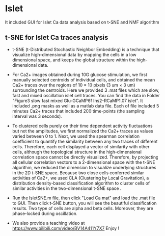 # Islet
It included GUI for Islet Ca data analysis based on t-SNE and NMF algorithm

## t-SNE for Islet Ca traces analysis
- t-SNE (t-Distributed Stochastic Neighbor Embedding) is a technique that visualize high-dimensional data by mapping the cells in a low dimensional space, and keeps the global structure within the high-dimensional data.

- For Ca2+ images obtained during 10G glucose stimulation, we first manually selected centroids of individual cells, and obtained the mean Ca2+ traces over the regions of 10 × 10 pixels  (3 um × 3 um) surrounding the centroids. Here we provided 3 .mat files which are slow, fast and mixed oscillation islet cell traces. You can find the data in  Folder "Figure3 slow fast mixed  Glu-GCaMP6f Ins2-RCaMP1.07 islet". It included .png masks as well as a matlab data file. Each of file included  5 minutes Ca2+ traces that included 200 time-points (the sampling interval was 3 seconds).

- To clustered cells purely on their time dependent activity fluctuations but not the amplitudes, we first normalized the Ca2+ traces as values varied between 0 to 1. Next, we used the spearman correlation coefficient to quantify the similarity between any two traces of different cells. Therefore, each cell displayed a vector of similarity with other cells, although the topological structure in the high-dimensional correlation space cannot be directly visualized.  Therefore, by projecting all cellular correlation vectors to a 2-dimensional space with the t-SNE algorithm, we reduced the dimension to visualize underlying structures in the 2D t-SNE space. Because two close cells conferred similar activities of Ca2+, we used CLA (Clustering by Local Gravitation), a distribution density-based classification algorithm to cluster cells of similar activities in the two-dimensional t-SNE space . 

- Run the IsletSNE.m file, then click "Load Ca mat" and load the .mat file to GUI. Then click t-SNE button, you will see the beautiful classification results. Two type of cells are alpha and beta cells. Moreover, they are phase-locked during oscillation. 

- We also provide a teaching video at https://www.bilibili.com/video/BV14A411Y7X7 Enjoy ! 
